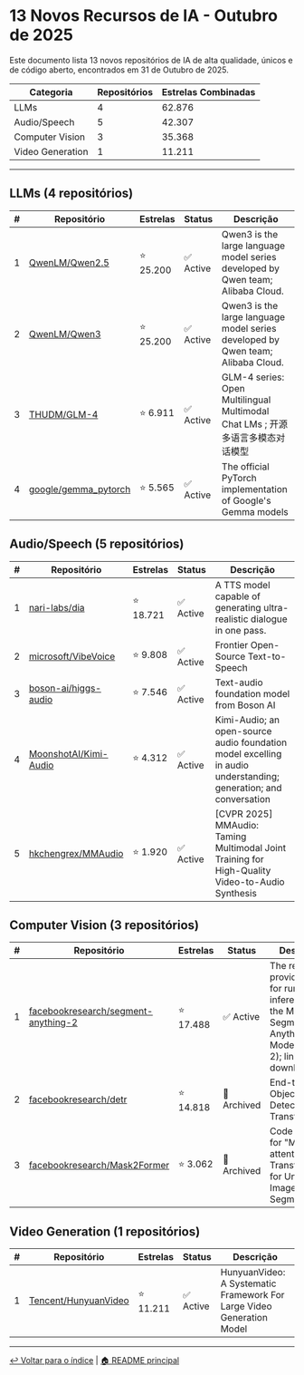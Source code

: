 # 13 Novos Recursos de IA - Outubro de 2025

Este documento lista 13 novos repositórios de IA de alta qualidade, únicos e de código aberto, encontrados em 31 de Outubro de 2025.

| Categoria          | Repositórios | Estrelas Combinadas |
|--------------------|--------------|---------------------|
| LLMs | 4 | 62.876 |
| Audio/Speech | 5 | 42.307 |
| Computer Vision | 3 | 35.368 |
| Video Generation | 1 | 11.211 |

---

## LLMs (4 repositórios)

| # | Repositório | Estrelas | Status | Descrição |
|---|-------------|----------|--------|-------------|
| 1 | [QwenLM/Qwen2.5](https://github.com/QwenLM/Qwen2.5) | ⭐ 25.200 | ✅ Active | Qwen3 is the large language model series developed by Qwen team; Alibaba Cloud.  |
| 2 | [QwenLM/Qwen3](https://github.com/QwenLM/Qwen3) | ⭐ 25.200 | ✅ Active | Qwen3 is the large language model series developed by Qwen team; Alibaba Cloud.  |
| 3 | [THUDM/GLM-4](https://github.com/THUDM/GLM-4) | ⭐ 6.911 | ✅ Active | GLM-4 series: Open Multilingual Multimodal Chat LMs ; 开源多语言多模态对话模型  |
| 4 | [google/gemma_pytorch](https://github.com/google/gemma_pytorch) | ⭐ 5.565 | ✅ Active | The official PyTorch implementation of Google's Gemma models  |

## Audio/Speech (5 repositórios)

| # | Repositório | Estrelas | Status | Descrição |
|---|-------------|----------|--------|-------------|
| 1 | [nari-labs/dia](https://github.com/nari-labs/dia) | ⭐ 18.721 | ✅ Active | A TTS model capable of generating ultra-realistic dialogue in one pass.  |
| 2 | [microsoft/VibeVoice](https://github.com/microsoft/VibeVoice) | ⭐ 9.808 | ✅ Active | Frontier Open-Source Text-to-Speech  |
| 3 | [boson-ai/higgs-audio](https://github.com/boson-ai/higgs-audio) | ⭐ 7.546 | ✅ Active | Text-audio foundation model from Boson AI  |
| 4 | [MoonshotAI/Kimi-Audio](https://github.com/MoonshotAI/Kimi-Audio) | ⭐ 4.312 | ✅ Active | Kimi-Audio; an open-source audio foundation model excelling in audio understanding; generation; and conversation  |
| 5 | [hkchengrex/MMAudio](https://github.com/hkchengrex/MMAudio) | ⭐ 1.920 | ✅ Active | [CVPR 2025] MMAudio: Taming Multimodal Joint Training for High-Quality Video-to-Audio Synthesis  |

## Computer Vision (3 repositórios)

| # | Repositório | Estrelas | Status | Descrição |
|---|-------------|----------|--------|-------------|
| 1 | [facebookresearch/segment-anything-2](https://github.com/facebookresearch/segment-anything-2) | ⭐ 17.488 | ✅ Active | The repository provides code for running inference with the Meta Segment Anything Model 2 (SAM 2); links for downloading |
| 2 | [facebookresearch/detr](https://github.com/facebookresearch/detr) | ⭐ 14.818 | 🔴 Archived | End-to-End Object Detection with Transformers  |
| 3 | [facebookresearch/Mask2Former](https://github.com/facebookresearch/Mask2Former) | ⭐ 3.062 | 🔴 Archived | Code release for "Masked-attention Mask Transformer for Universal Image Segmentation"  |

## Video Generation (1 repositórios)

| # | Repositório | Estrelas | Status | Descrição |
|---|-------------|----------|--------|-------------|
| 1 | [Tencent/HunyuanVideo](https://github.com/Tencent/HunyuanVideo) | ⭐ 11.211 | ✅ Active | HunyuanVideo: A Systematic Framework For Large Video Generation Model  |


---

[↩️ Voltar para o índice](./README.md) | [🏠 README principal](../README.md)

